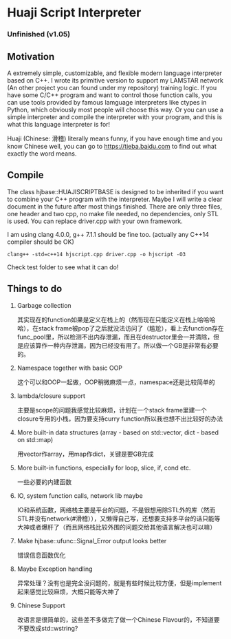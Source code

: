 # Huaji Script Interpreter

### Unfinished (v1.05)

## Motivation

A extremely simple, customizable, and flexible modern language interpreter based on C++. I wrote its primitive version to support my LAMSTAR network (An other project you can found under my repository) training logic. If you have some C/C++ program and want to control those function calls, you can use tools provided by famous lamguage interpreters like ctypes in Python, which obviously most people will choose this way. Or you can use a simple interpreter and compile the interpreter with your program, and this is what this language interpreter is for!

Huaji (Chinese: 滑稽) literally means funny, if you have enough time and you know Chinese well, you can go to https://tieba.baidu.com to find out what exactly the word means.

## Compile

The class hjbase::HUAJISCRIPTBASE is designed to be inherited if you want to combine your C++ program with the interpreter. Maybe I will write a clear document in the future after most things finished. There are only three files, one header and two cpp, no make file needed, no dependencies, only STL is used. You can replace driver.cpp with your own framework.

I am using clang 4.0.0, g++ 7.1.1 should be fine too. (actually any C++14 compiler should be OK)

    clang++ -std=c++14 hjscript.cpp driver.cpp -o hjscript -O3

Check test folder to see what it can do!

## Things to do

1. Garbage collection 

    其实现在的function如果是定义在栈上的（然而现在只能定义在栈上哈哈哈哈），在stack frame被pop了之后就没法访问了（尴尬），看上去function存在func_pool里，所以检测不出内存泄漏，而且在destructor里会一并清除，但是应该算作一种内存泄漏，因为已经没有用了。所以做一个GB是非常有必要的。

2. Namespace together with basic OOP

    这个可以和OOP一起做，OOP稍微麻烦一点，namespace还是比较简单的

3. lambda/closure support
    
    主要是scope的问题我感觉比较麻烦，计划在一个stack frame里建一个closure专用的小栈，因为要支持curry function所以我也想不出比较好的办法

4. More built-in data structures (array - based on std::vector, dict - based on std::map)

    用vector作array，用map作dict，关键是要GB完成

5. More built-in functions, especially for loop, slice, if, cond etc.

    一些必要的内建函数

6. IO, system function calls, network lib maybe

    IO和系统函数，网络栈主要是平台的问题，不是很想用除STL外的库（然而STL并没有network(#滑稽）），又懒得自己写，还想要支持多平台的话只能等大神或者爆肝了（而且网络栈比较外围的问题交给其他语言解决也可以嘛）

7. Make hjbase::ufunc::Signal_Error output looks better

    错误信息函数优化

8. Maybe Exception handling

    异常处理？没有也是完全没问题的，就是有些时候比较方便，但是implement起来感觉比较麻烦，大概只能等大神了

9. Chinese Support

    改语言是很简单的，这些差不多做完了做一个Chinese Flavour的，不知道要不要改成std::wstring?